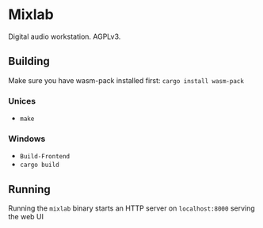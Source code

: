 # Mixlab

Digital audio workstation. AGPLv3.

## Building

Make sure you have wasm-pack installed first: `cargo install wasm-pack`

### Unices

* `make`

### Windows

* `Build-Frontend`
* `cargo build`

## Running

Running the `mixlab` binary starts an HTTP server on `localhost:8000` serving the web UI
